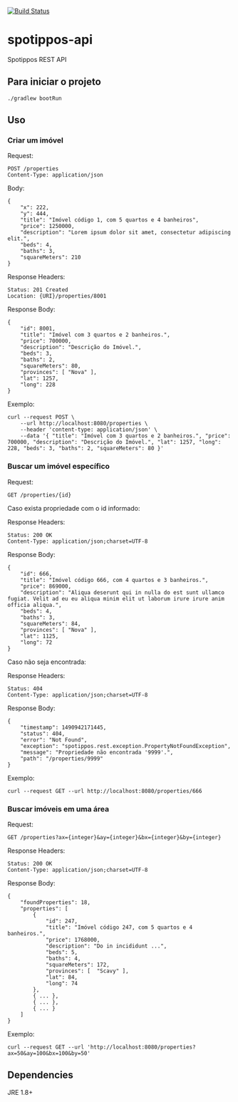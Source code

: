 [![Build Status](https://travis-ci.org/mabernardo/spotippos-api.svg?branch=master)](https://travis-ci.org/mabernardo/spotippos-api)

# spotippos-api
Spotippos REST API

## Para iniciar o projeto

    ./gradlew bootRun

## Uso

### Criar um imóvel
Request:

    POST /properties
    Content-Type: application/json

Body:

    {
        "x": 222,
        "y": 444,
        "title": "Imóvel código 1, com 5 quartos e 4 banheiros",
        "price": 1250000,
        "description": "Lorem ipsum dolor sit amet, consectetur adipiscing elit.",
        "beds": 4,
        "baths": 3,
        "squareMeters": 210
    }

Response Headers:

    Status: 201 Created
    Location: {URI}/properties/8001

Response Body:

    {
        "id": 8001,
        "title": "Imóvel com 3 quartos e 2 banheiros.",
        "price": 700000,
        "description": "Descrição do Imóvel.",
        "beds": 3,
        "baths": 2,
        "squareMeters": 80,
        "provinces": [ "Nova" ],
        "lat": 1257,
        "long": 228
    }

Exemplo:

    curl --request POST \
        --url http://localhost:8080/properties \
        --header 'content-type: application/json' \
        --data '{ "title": "Imóvel com 3 quartos e 2 banheiros.", "price": 700000, "description": "Descrição do Imóvel.", "lat": 1257, "long": 228, "beds": 3, "baths": 2, "squareMeters": 80 }'

### Buscar um imóvel específico

Request:

    GET /properties/{id}

Caso exista propriedade com o id informado:

Response Headers:

    Status: 200 OK
    Content-Type: application/json;charset=UTF-8

Response Body:

    {
        "id": 666,
        "title": "Imóvel código 666, com 4 quartos e 3 banheiros.",
        "price": 869000,
        "description": "Aliqua deserunt qui in nulla do est sunt ullamco fugiat. Velit ad eu eu aliqua minim elit ut laborum irure irure anim officia aliqua.",
        "beds": 4,
        "baths": 3,
        "squareMeters": 84,
        "provinces": [ "Nova" ],
        "lat": 1125,
        "long": 72
    }

Caso não seja encontrada:

Response Headers:

    Status: 404
    Content-Type: application/json;charset=UTF-8

Response Body:

    {
        "timestamp": 1490942171445,
        "status": 404,
        "error": "Not Found",
        "exception": "spotippos.rest.exception.PropertyNotFoundException",
        "message": "Propriedade não encontrada '9999'.",
        "path": "/properties/9999"
    }

Exemplo:

    curl --request GET --url http://localhost:8080/properties/666


### Buscar imóveis em uma área

Request:

    GET /properties?ax={integer}&ay={integer}&bx={integer}&by={integer}

Response Headers:

    Status: 200 OK
    Content-Type: application/json;charset=UTF-8

Response Body:

    {
        "foundProperties": 18,
        "properties": [
            {
                "id": 247,
                "title": "Imóvel código 247, com 5 quartos e 4 banheiros.",
                "price": 1768000,
                "description": "Do in incididunt ...",
                "beds": 5,
                "baths": 4,
                "squareMeters": 172,
                "provinces": [  "Scavy" ],
                "lat": 84,
                "long": 74
            },
            { ... },
            { ... },
            { ... }
        ]
    }

Exemplo:

    curl --request GET --url 'http://localhost:8080/properties?ax=50&ay=100&bx=100&by=50'

## Dependencies
JRE 1.8+